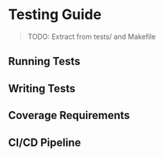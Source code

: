 # Testing Guide

> TODO: Extract from tests/ and Makefile

## Running Tests
<!-- TODO: Extract from Makefile test commands -->

## Writing Tests
<!-- TODO: Test patterns from tests/ -->

## Coverage Requirements
<!-- TODO: Extract from pyproject.toml -->

## CI/CD Pipeline
<!-- TODO: Extract from .github/workflows/ -->
